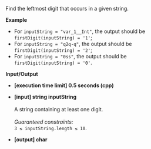 Find the leftmost digit that occurs in a given string.

__Example__

+ For `inputString = "var_1__Int"`, the output should be<br>
`firstDigit(inputString) = '1'`;
+ For `inputString = "q2q-q"`, the output should be<br>
`firstDigit(inputString) = '2'`;
+ For `inputString = "0ss"`, the output should be<br>
`firstDigit(inputString) = '0'`.

__Input/Output__

+ __[execution time limit] 0.5 seconds (cpp)__

+ __[input] string inputString__<br><br>A string containing at least one digit.<br><br>_Guaranteed constraints:_<br>`3 ≤ inputString.length ≤ 10`.

+ __[output] char__
